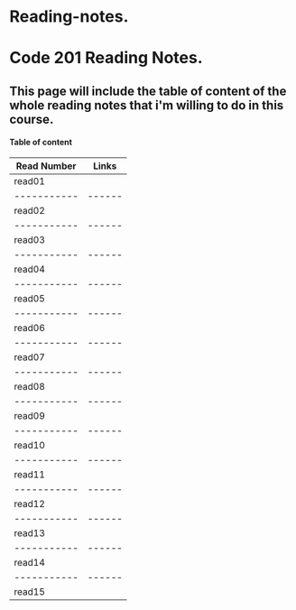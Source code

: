# Reading-notes.
# Code 201 Reading Notes.
## This page will include the table of content of the whole reading notes that i'm willing to do in this course.

#### Table of content 
Read Number | Links
----------- | ------
read01      | 
----------- | ------
read02      | 
----------- | ------
read03      | 
----------- | ------
read04      | 
----------- | ------
read05      | 
----------- | ------
read06      | 
----------- | ------
read07      | 
----------- | ------
read08      | 
----------- | ------
read09      | 
----------- | ------
read10      | 
----------- | ------
read11      | 
----------- | ------
read12      | 
----------- | ------
read13      | 
----------- | ------
read14      | 
----------- | ------
read15      | 

